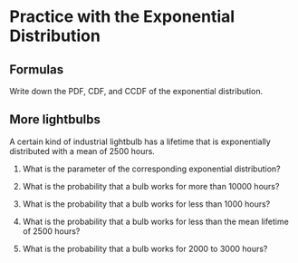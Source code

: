 # Practice with the Exponential Distribution

## Formulas

Write down the PDF, CDF, and CCDF of the exponential distribution.

## More lightbulbs

A certain kind of industrial lightbulb has a lifetime that is exponentially distributed with a mean of 2500 hours.

1. What is the parameter of the corresponding exponential distribution?

2. What is the probability that a bulb works for more than 10000 hours?

3. What is the probability that a bulb works for less than 1000 hours?

4. What is the probability that a bulb works for less than the mean lifetime of 2500 hours?

5. What is the probability that a bulb works for 2000 to 3000 hours?
